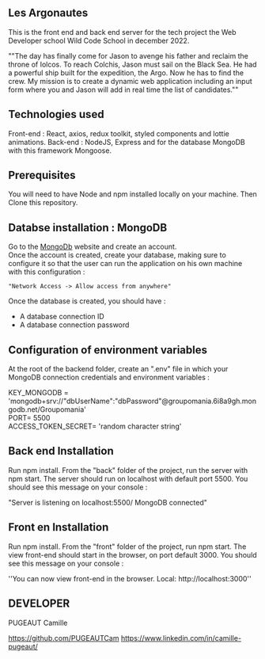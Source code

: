 ## Les Argonautes ##

This is the front end and back end server for the tech project the Web Developer school Wild Code School in december 2022.

""The day has finally come for Jason to avenge his father and reclaim the throne of Iolcos. To reach Colchis, Jason must sail on the Black Sea. He had a powerful ship built for the expedition, the Argo. Now he has to find the crew. My mission is to create a dynamic web application including an input form where you and Jason will add in real time the list of candidates.""

## Technologies used ##
Front-end : React, axios, redux toolkit, styled components and lottie animations.
Back-end : NodeJS, Express and for the database MongoDB with this framework Mongoose.

## Prerequisites ##
You will need to have Node and npm installed locally on your machine.
Then Clone this repository. 

## Databse installation : MongoDB ## 
Go to the [MongoDb](https://www.mongodb.com/home) website and create an account.  
Once the account is created, create your database, making sure to configure it so that the user can run the application on his own machine with this configuration :   

`"Network Access -> Allow access from anywhere"`    

Once the database is created, you should have :  
* A database connection ID  
* A database connection password  


## Configuration of environment variables ##
At the root of the backend folder, create an ".env" file in which your MongoDB connection credentials and environment variables :  

KEY_MONGODB = 'mongodb+srv://"dbUserName":"dbPassword"@groupomania.6i8a9gh.mongodb.net/Groupomania'  
PORT= 5500  
ACCESS_TOKEN_SECRET= 'random character string'  

## Back end Installation ##
Run npm install.
From the "back" folder of the project, run the server with npm start. 
The server should run on localhost with default port 5500.
You should see this message on your console : 

"Server is listening on localhost:5500/
MongoDB connected"

## Front en Installation ##
Run npm install.
From the "front" folder of the project, run npm start. 
The view front-end should start in the browser, on port default 3000.
You should see this message on your console :

''You can now view front-end in the browser.
  Local: http://localhost:3000''


## DEVELOPER ##
PUGEAUT Camille

https://github.com/PUGEAUTCam
https://www.linkedin.com/in/camille-pugeaut/
